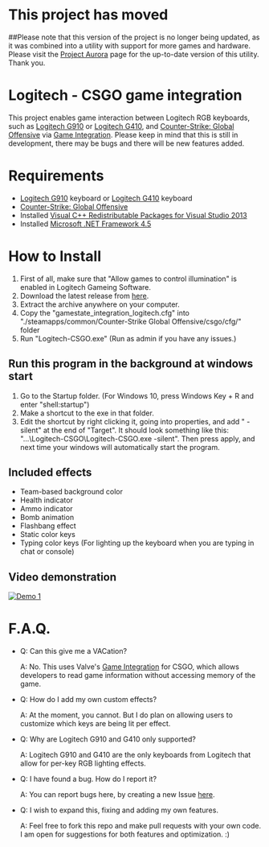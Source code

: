 # This project has moved
##Please note that this version of the project is no longer being updated, as it was combined into a utility with support for more games and hardware. Please visit the [Project Aurora](https://github.com/antonpup/Aurora) page for the up-to-date version of this utility. Thank you.

# Logitech - CSGO game integration
This project enables game interaction between Logitech RGB keyboards, such as [Logitech G910](http://gaming.logitech.com/en-us/product/rgb-gaming-keyboard-g910) or [Logitech G410](http://gaming.logitech.com/en-us/product/rgb-tenkeyless-gaming-keyboard-g410), and [Counter-Strike: Global Offensive](http://store.steampowered.com/app/730/) via [Game Integration](https://developer.valvesoftware.com/wiki/Counter-Strike:_Global_Offensive_Game_State_Integration). Please keep in mind that this is still in development, there may be bugs and there will be new features added.

# Requirements
* [Logitech G910](http://gaming.logitech.com/en-us/product/rgb-gaming-keyboard-g910) keyboard or [Logitech G410](http://gaming.logitech.com/en-us/product/rgb-tenkeyless-gaming-keyboard-g410) keyboard
* [Counter-Strike: Global Offensive](http://store.steampowered.com/app/730/)
* Installed [Visual C++ Redistributable Packages for Visual Studio 2013](https://www.microsoft.com/en-us/download/details.aspx?id=40784)
* Installed [Microsoft .NET Framework 4.5](https://www.microsoft.com/en-us/download/details.aspx?id=30653)

# How to Install
1. First of all, make sure that "Allow games to control illumination" is enabled in Logitech Gameing Software.
2. Download the latest release from [here](https://github.com/antonpup/Logitech-CSGO/releases/latest).
3. Extract the archive anywhere on your computer.
4. Copy the "gamestate_integration_logitech.cfg" into "./steamapps/common/Counter-Strike Global Offensive/csgo/cfg/" folder
5. Run "Logitech-CSGO.exe" (Run as admin if you have any issues.)

## Run this program in the background at windows start
1. Go to the Startup folder. (For Windows 10, press Windows Key + R and enter "shell:startup")
2. Make a shortcut to the exe in that folder.
3. Edit the shortcut by right clicking it, going into properties, and add " -silent" at the end of "Target". It should look something like this: "...\Logitech-CSGO\Logitech-CSGO.exe -silent". Then press apply, and next time your windows will automatically start the program.

## Included effects
* Team-based background color
* Health indicator
* Ammo indicator
* Bomb animation
* Flashbang effect
* Static color keys
* Typing color keys (For lighting up the keyboard when you are typing in chat or console)

## Video demonstration
[![Demo 1](http://img.youtube.com/vi/-PumqhB7COU/0.jpg)](http://www.youtube.com/watch?v=-PumqhB7COU)

# F.A.Q.
* Q: Can this give me a VACation?

   A: No. This uses Valve's [Game Integration](https://developer.valvesoftware.com/wiki/Counter-Strike:_Global_Offensive_Game_State_Integration) for CSGO, which allows developers to read game information without accessing memory of the game.

* Q: How do I add my own custom effects?

   A: At the moment, you cannot. But I do plan on allowing users to customize which keys are being lit per effect.

* Q: Why are Logitech G910 and G410 only supported?

   A: Logitech G910 and G410 are the only keyboards from Logitech that allow for per-key RGB lighting effects.
   
* Q: I have found a bug. How do I report it?

   A: You can report bugs here, by creating a new Issue [here](https://github.com/antonpup/Logitech-CSGO/issues).

* Q: I wish to expand this, fixing and adding my own features.

   A: Feel free to fork this repo and make pull requests with your own code. I am open for suggestions for both features and optimization. :)
